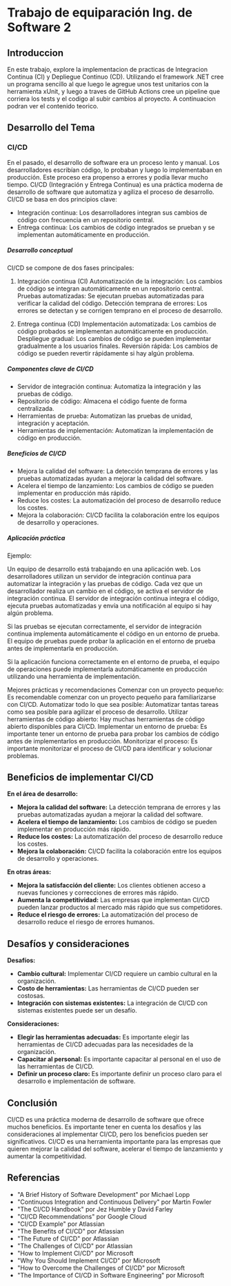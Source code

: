 # Trabajo de equiparación Ing. de Software 2
## Introduccion
En este trabajo, explore la implementacion de practicas de Integracion Continua (CI) y Depliegue Continuo (CD).
Utilizando el framework .NET cree un programa sencillo al que luego le agregue unos test unitarios con la herramienta xUnit, y luego a traves de GitHub Actions cree un pipeline que corriera los tests y el codigo al subir cambios al proyecto. A continuacion podran ver el contenido teorico. 
## Desarrollo del Tema
### CI/CD
En el pasado, el desarrollo de software era un proceso lento y manual. Los desarrolladores escribían código, lo probaban y luego lo implementaban en producción. Este proceso era propenso a errores y podía llevar mucho tiempo.
CI/CD (Integración y Entrega Continua) es una práctica moderna de desarrollo de software que automatiza y agiliza el proceso de desarrollo. CI/CD se basa en dos principios clave:
- Integración continua: Los desarrolladores integran sus cambios de código con frecuencia en un repositorio central.
- Entrega continua: Los cambios de código integrados se prueban y se implementan automáticamente en producción.

##### Desarrollo conceptual
CI/CD se compone de dos fases principales:

1. Integración continua (CI)
Automatización de la integración: Los cambios de código se integran automáticamente en un repositorio central.
Pruebas automatizadas: Se ejecutan pruebas automatizadas para verificar la calidad del código.
Detección temprana de errores: Los errores se detectan y se corrigen temprano en el proceso de desarrollo.

2. Entrega continua (CD)
Implementación automatizada: Los cambios de código probados se implementan automáticamente en producción.
Despliegue gradual: Los cambios de código se pueden implementar gradualmente a los usuarios finales.
Reversión rápida: Los cambios de código se pueden revertir rápidamente si hay algún problema.

##### Componentes clave de CI/CD
  * Servidor de integración continua: Automatiza la integración y las pruebas de código.
  * Repositorio de código: Almacena el código fuente de forma centralizada.
  * Herramientas de prueba: Automatizan las pruebas de unidad, integración y aceptación.
  * Herramientas de implementación: Automatizan la implementación de código en producción.

##### Beneficios de CI/CD
  * Mejora la calidad del software: La detección temprana de errores y las pruebas automatizadas ayudan a mejorar la calidad del software.
  * Acelera el tiempo de lanzamiento: Los cambios de código se pueden implementar en producción más rápido.
  * Reduce los costes: La automatización del proceso de desarrollo reduce los costes.
  * Mejora la colaboración: CI/CD facilita la colaboración entre los equipos de desarrollo y operaciones.

##### Aplicación práctica

Ejemplo:

Un equipo de desarrollo está trabajando en una aplicación web. Los desarrolladores utilizan un servidor de integración continua para automatizar la integración y las pruebas de código. Cada vez que un desarrollador realiza un cambio en el código, se activa el servidor de integración continua. El servidor de integración continua integra el código, ejecuta pruebas automatizadas y envía una notificación al equipo si hay algún problema.

Si las pruebas se ejecutan correctamente, el servidor de integración continua implementa automáticamente el código en un entorno de prueba. El equipo de pruebas puede probar la aplicación en el entorno de prueba antes de implementarla en producción.

Si la aplicación funciona correctamente en el entorno de prueba, el equipo de operaciones puede implementarla automáticamente en producción utilizando una herramienta de implementación.

Mejores prácticas y recomendaciones
Comenzar con un proyecto pequeño: Es recomendable comenzar con un proyecto pequeño para familiarizarse con CI/CD.
Automatizar todo lo que sea posible: Automatizar tantas tareas como sea posible para agilizar el proceso de desarrollo.
Utilizar herramientas de código abierto: Hay muchas herramientas de código abierto disponibles para CI/CD.
Implementar un entorno de prueba: Es importante tener un entorno de prueba para probar los cambios de código antes de implementarlos en producción.
Monitorizar el proceso: Es importante monitorizar el proceso de CI/CD para identificar y solucionar problemas.

## Beneficios de implementar CI/CD
**En el área de desarrollo:**
* **Mejora la calidad del software:** La detección temprana de errores y las pruebas automatizadas ayudan a mejorar la calidad del software.
* **Acelera el tiempo de lanzamiento:** Los cambios de código se pueden implementar en producción más rápido.
* **Reduce los costes:** La automatización del proceso de desarrollo reduce los costes.
* **Mejora la colaboración:** CI/CD facilita la colaboración entre los equipos de desarrollo y operaciones.

**En otras áreas:**
* **Mejora la satisfacción del cliente:** Los clientes obtienen acceso a nuevas funciones y correcciones de errores más rápido.
* **Aumenta la competitividad:** Las empresas que implementan CI/CD pueden lanzar productos al mercado más rápido que sus competidores.
* **Reduce el riesgo de errores:** La automatización del proceso de desarrollo reduce el riesgo de errores humanos.

## Desafíos y consideraciones
**Desafíos:**

* **Cambio cultural:** Implementar CI/CD requiere un cambio cultural en la organización.
* **Costo de herramientas:** Las herramientas de CI/CD pueden ser costosas.
* **Integración con sistemas existentes:** La integración de CI/CD con sistemas existentes puede ser un desafío.

**Consideraciones:**

* **Elegir las herramientas adecuadas:** Es importante elegir las herramientas de CI/CD adecuadas para las necesidades de la organización.
* **Capacitar al personal:** Es importante capacitar al personal en el uso de las herramientas de CI/CD.
* **Definir un proceso claro:** Es importante definir un proceso claro para el desarrollo e implementación de software.

## Conclusión

CI/CD es una práctica moderna de desarrollo de software que ofrece muchos beneficios. Es importante tener en cuenta los desafíos y las consideraciones al implementar CI/CD, pero los beneficios pueden ser significativos. CI/CD es una herramienta importante para las empresas que quieren mejorar la calidad del software, acelerar el tiempo de lanzamiento y aumentar la competitividad.

## Referencias

* "A Brief History of Software Development" por Michael Lopp
* "Continuous Integration and Continuous Delivery" por Martin Fowler
* "The CI/CD Handbook" por Jez Humble y David Farley
* "CI/CD Recommendations" por Google Cloud
* "CI/CD Example" por Atlassian
* "The Benefits of CI/CD" por Atlassian
* "The Future of CI/CD" por Atlassian
* "The Challenges of CI/CD" por Atlassian
* "How to Implement CI/CD" por Microsoft
* "Why You Should Implement CI/CD" por Microsoft
* "How to Overcome the Challenges of CI/CD" por Microsoft
* "The Importance of CI/CD in Software Engineering" por Microsoft





